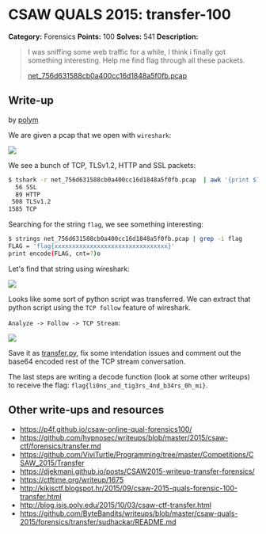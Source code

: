# CSAW QUALS 2015: transfer-100

**Category:** Forensics
**Points:** 100
**Solves:** 541
**Description:**

> I was sniffing some web traffic for a while, I think i finally got something interesting. Help me find flag through all these packets.
>
> [net_756d631588cb0a400cc16d1848a5f0fb.pcap](net_756d631588cb0a400cc16d1848a5f0fb.pcap)

## Write-up

by [polym](https://github.com/abpolym)

We are given a pcap that we open with `wireshark`:

![](./wireshark.png)

We see a bunch of TCP, TLSv1.2, HTTP and SSL packets:

```bash
$ tshark -r net_756d631588cb0a400cc16d1848a5f0fb.pcap  | awk '{print $7}' | sort | uniq -c | sort -n
  56 SSL
  89 HTTP
 508 TLSv1.2
1585 TCP
```

Searching for the string `flag`, we see something interesting:

```bash
$ strings net_756d631588cb0a400cc16d1848a5f0fb.pcap | grep -i flag
FLAG = 'flag{xxxxxxxxxxxxxxxxxxxxxxxxxxxxxxxx}'
print encode(FLAG, cnt=?)o
```

Let's find that string using wireshark:

![](./wireshark-search.png)

Looks like some sort of python script was transferred.
We can extract that python script using the `TCP follow` feature of wireshark.

`Analyze -> Follow -> TCP Stream`:

![](wireshark-follow.png)

Save it as [transfer.py](./transfer.py), fix some intendation issues and comment out the base64 encoded rest of the TCP stream conversation.

The last steps are writing a decode function (look at some other writeups) to receive the flag: `flag{li0ns_and_tig3rs_4nd_b34rs_0h_mi}`.

## Other write-ups and resources

* <https://p4f.github.io/csaw-online-qual-forensics100/>
* <https://github.com/hypnosec/writeups/blob/master/2015/csaw-ctf/forensics/transfer.md>
* <https://github.com/ViviTurtle/Programming/tree/master/Competitions/CSAW_2015/Transfer>
* <https://djekmani.github.io/posts/CSAW2015-writeup-transfer-forensics/>
* <https://ctftime.org/writeup/1675>
* <http://kikisctf.blogspot.hr/2015/09/csaw-2015-quals-forensic-100-transfer.html>
* <http://blog.isis.poly.edu/2015/10/03/csaw-ctf-transfer.html>
* <https://github.com/ByteBandits/writeups/blob/master/csaw-quals-2015/forensics/transfer/sudhackar/README.md>
